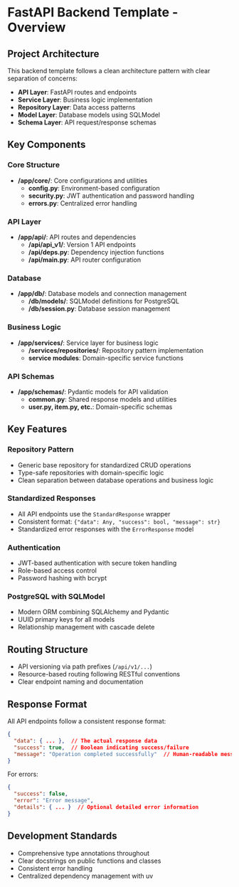 # FastAPI Backend Template - Overview

## Project Architecture

This backend template follows a clean architecture pattern with clear separation of concerns:

- **API Layer**: FastAPI routes and endpoints
- **Service Layer**: Business logic implementation
- **Repository Layer**: Data access patterns
- **Model Layer**: Database models using SQLModel
- **Schema Layer**: API request/response schemas

## Key Components

### Core Structure
- **/app/core/**: Core configurations and utilities
  - **config.py**: Environment-based configuration
  - **security.py**: JWT authentication and password handling
  - **errors.py**: Centralized error handling

### API Layer
- **/app/api/**: API routes and dependencies
  - **/api/api_v1/**: Version 1 API endpoints
  - **/api/deps.py**: Dependency injection functions
  - **/api/main.py**: API router configuration

### Database
- **/app/db/**: Database models and connection management
  - **/db/models/**: SQLModel definitions for PostgreSQL 
  - **/db/session.py**: Database session management

### Business Logic
- **/app/services/**: Service layer for business logic
  - **/services/repositories/**: Repository pattern implementation
  - **service modules**: Domain-specific service functions

### API Schemas
- **/app/schemas/**: Pydantic models for API validation
  - **common.py**: Shared response models and utilities
  - **user.py, item.py, etc.**: Domain-specific schemas

## Key Features

### Repository Pattern
- Generic base repository for standardized CRUD operations
- Type-safe repositories with domain-specific logic
- Clean separation between database operations and business logic

### Standardized Responses
- All API endpoints use the `StandardResponse` wrapper 
- Consistent format: `{"data": Any, "success": bool, "message": str}`
- Standardized error responses with the `ErrorResponse` model

### Authentication
- JWT-based authentication with secure token handling
- Role-based access control
- Password hashing with bcrypt

### PostgreSQL with SQLModel
- Modern ORM combining SQLAlchemy and Pydantic
- UUID primary keys for all models
- Relationship management with cascade delete

## Routing Structure

- API versioning via path prefixes (`/api/v1/...`)
- Resource-based routing following RESTful conventions
- Clear endpoint naming and documentation

## Response Format

All API endpoints follow a consistent response format:

```json
{
  "data": { ... },  // The actual response data
  "success": true,  // Boolean indicating success/failure
  "message": "Operation completed successfully"  // Human-readable message
}
```

For errors:

```json
{
  "success": false,
  "error": "Error message",
  "details": { ... }  // Optional detailed error information
}
```

## Development Standards

- Comprehensive type annotations throughout
- Clear docstrings on public functions and classes
- Consistent error handling
- Centralized dependency management with uv 